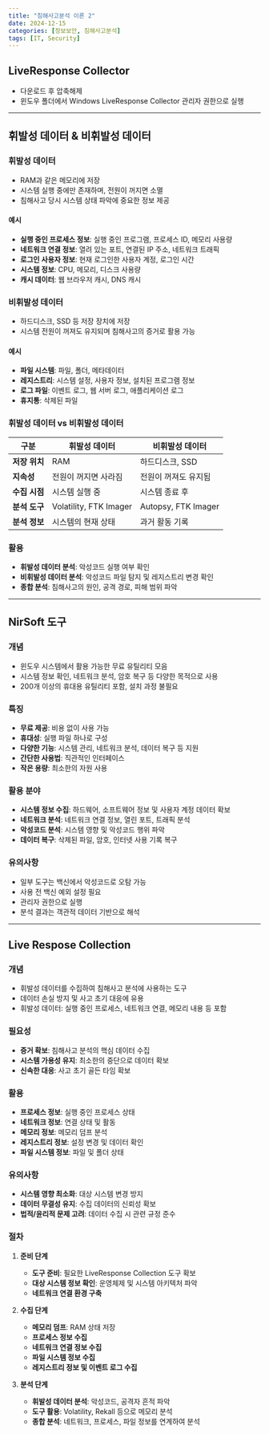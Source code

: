 ```yaml
---
title: "침해사고분석 이론 2"
date: 2024-12-15
categories: [정보보안, 침해사고분석]
tags: [IT, Security]
---
```


## LiveResponse Collector

- 다운로드 후 압축해제
- 윈도우 폴더에서 Windows LiveResponse Collector 관리자 권한으로 실행

---

## 휘발성 데이터 & 비휘발성 데이터

### 휘발성 데이터

- RAM과 같은 메모리에 저장
- 시스템 실행 중에만 존재하며, 전원이 꺼지면 소멸
- 침해사고 당시 시스템 상태 파악에 중요한 정보 제공

#### 예시
- **실행 중인 프로세스 정보**: 실행 중인 프로그램, 프로세스 ID, 메모리 사용량
- **네트워크 연결 정보**: 열려 있는 포트, 연결된 IP 주소, 네트워크 트래픽
- **로그인 사용자 정보**: 현재 로그인한 사용자 계정, 로그인 시간
- **시스템 정보**: CPU, 메모리, 디스크 사용량
- **캐시 데이터**: 웹 브라우저 캐시, DNS 캐시

### 비휘발성 데이터

- 하드디스크, SSD 등 저장 장치에 저장
- 시스템 전원이 꺼져도 유지되며 침해사고의 증거로 활용 가능

#### 예시
- **파일 시스템**: 파일, 폴더, 메타데이터
- **레지스트리**: 시스템 설정, 사용자 정보, 설치된 프로그램 정보
- **로그 파일**: 이벤트 로그, 웹 서버 로그, 애플리케이션 로그
- **휴지통**: 삭제된 파일

### 휘발성 데이터 vs 비휘발성 데이터

| **구분**            | **휘발성 데이터**           | **비휘발성 데이터**       |
|---------------------|---------------------------|---------------------------|
| **저장 위치**       | RAM                       | 하드디스크, SSD           |
| **지속성**          | 전원이 꺼지면 사라짐       | 전원이 꺼져도 유지됨       |
| **수집 시점**        | 시스템 실행 중             | 시스템 종료 후             |
| **분석 도구**        | Volatility, FTK Imager    | Autopsy, FTK Imager        |
| **분석 정보**       | 시스템의 현재 상태         | 과거 활동 기록     

### 활용

- **휘발성 데이터 분석**: 악성코드 실행 여부 확인
- **비휘발성 데이터 분석**: 악성코드 파일 탐지 및 레지스트리 변경 확인
- **종합 분석**: 침해사고의 원인, 공격 경로, 피해 범위 파악

---

## NirSoft 도구

### 개념

- 윈도우 시스템에서 활용 가능한 무료 유틸리티 모음
- 시스템 정보 확인, 네트워크 분석, 암호 복구 등 다양한 목적으로 사용
- 200개 이상의 휴대용 유틸리티 포함, 설치 과정 불필요

### 특징

- **무료 제공**: 비용 없이 사용 가능
- **휴대성**: 실행 파일 하나로 구성
- **다양한 기능**: 시스템 관리, 네트워크 분석, 데이터 복구 등 지원
- **간단한 사용법**: 직관적인 인터페이스
- **작은 용량**: 최소한의 자원 사용

### 활용 분야

- **시스템 정보 수집**: 하드웨어, 소프트웨어 정보 및 사용자 계정 데이터 확보
- **네트워크 분석**: 네트워크 연결 정보, 열린 포트, 트래픽 분석
- **악성코드 분석**: 시스템 영향 및 악성코드 행위 파악
- **데이터 복구**: 삭제된 파일, 암호, 인터넷 사용 기록 복구

### 유의사항

- 일부 도구는 백신에서 악성코드로 오탐 가능
- 사용 전 백신 예외 설정 필요
- 관리자 권한으로 실행
- 분석 결과는 객관적 데이터 기반으로 해석

---

## Live Respose Collection

### 개념

- 휘발성 데이터를 수집하여 침해사고 분석에 사용하는 도구
- 데이터 손실 방지 및 사고 초기 대응에 유용
- 휘발성 데이터: 실행 중인 프로세스, 네트워크 연결, 메모리 내용 등 포함

### 필요성

- **증거 확보**: 침해사고 분석의 핵심 데이터 수집
- **시스템 가용성 유지**: 최소한의 중단으로 데이터 확보
- **신속한 대응**: 사고 초기 골든 타임 확보

### 활용

- **프로세스 정보**: 실행 중인 프로세스 상태
- **네트워크 정보**: 연결 상태 및 활동
- **메모리 정보**: 메모리 덤프 분석
- **레지스트리 정보**: 설정 변경 및 데이터 확인
- **파일 시스템 정보**: 파일 및 폴더 상태

### 유의사항

- **시스템 영향 최소화**: 대상 시스템 변경 방지
- **데이터 무결성 유지**: 수집 데이터의 신뢰성 확보
- **법적/윤리적 문제 고려**: 데이터 수집 시 관련 규정 준수

### 절차

1. **준비 단계**
   - **도구 준비**: 필요한 LiveResponse Collection 도구 확보
   - **대상 시스템 정보 확인**: 운영체제 및 시스템 아키텍처 파악
   - **네트워크 연결 환경 구축**

2. **수집 단계**
   - **메모리 덤프**: RAM 상태 저장
   - **프로세스 정보 수집**
   - **네트워크 연결 정보 수집**
   - **파일 시스템 정보 수집**
   - **레지스트리 정보 및 이벤트 로그 수집**

3. **분석 단계**
   - **휘발성 데이터 분석**: 악성코드, 공격자 흔적 파악
   - **도구 활용**: Volatility, Rekall 등으로 메모리 분석
   - **종합 분석**: 네트워크, 프로세스, 파일 정보를 연계하여 분석